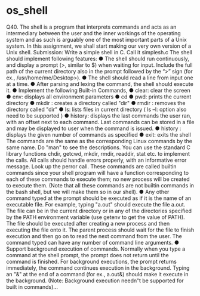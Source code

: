 # os_shell

Q40. The shell is a program that interprets commands and acts as an intermediary between the user and the inner workings of the operating system and as such is arguably one of the most 
important parts of a Unix system. In this assignment, we shall start making our very own version of a Unix shell. Submission: Write a simple shell in C. Call it simplesh.c The shell should implement following features: ● The shell should run continuously, and display a prompt (>, similar to $) when waiting for input. Include the full path of the current directory also in the prompt followed by the “>” sign (for ex., /usr/home/me/Desktop>). ● The shell should read a line from input one at a time. ● After parsing and lexing the command, the shell should execute it. ● Implement the following Built-in Commands, ● clear: clear the screen ● env: displays all environment parameters ● cd ● pwd: prints the current directory ● mkdir : creates a directory called "dir" ● rmdir : removes the directory called "dir" ● ls: lists files in current directory ( ls –l: option also need to be supported ) ● history: displays the last commands the user ran, with an offset next to each command. Last commands can be stored in a file and may be displayed to user when the command is issued. ● history : displays the given number of commands as specified ● exit: exits the shell The commands are the same as the corresponding Linux commands by the same name. Do "man" to see the descriptions. You can use the standard C library functions chdir, getcwd, mkdir, rmdir, readdir, stat etc. to implement the calls. All calls should handle errors properly, with an informative error message. Look up the perror call. These commands are called builtin commands since your shell program will have a function corresponding to each of these commands to execute them; no new process will be created to execute them. (Note that all these commands are not builtin commands in the bash shell, but we will make them so in our shell). ● Any other command typed at the prompt should be executed as if it is the name of an executable file. For example, typing "a.out" should execute the file a.out. The file can be in the current directory or in any of the directories specified by the PATH environment variable (use getenv to get the value of PATH). The file should be executed after creating a new process and then executing the file onto it. The parent process should wait for the file to finish execution and then go on to read the next command from the user. The command typed can have any number of command line arguments. ● Support background execution of commands. Normally when you type a command at the shell prompt, the prompt does not return until the command is finished. For background executions, the prompt returns immediately, the command continues execution in the background. Typing an "&" at the end of a command (for ex., a.out&) should make it execute in the background. (Note: Background execution needn‟t be supported for built in commands)...
